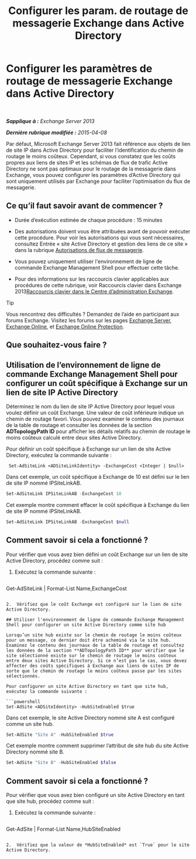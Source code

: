﻿---
title: 'Configurer les param. de routage de messagerie Exchange dans Active Directory'
TOCTitle: Configurer les paramètres de routage de messagerie Exchange dans Active Directory
ms:assetid: d01f8545-c201-4a96-be39-ed4c7008afcf
ms:mtpsurl: https://technet.microsoft.com/fr-fr/library/JJ674705(v=EXCHG.150)
ms:contentKeyID: 50479267
ms.date: 04/24/2018
mtps_version: v=EXCHG.150
ms.translationtype: HT
---

# Configurer les paramètres de routage de messagerie Exchange dans Active Directory

 

_**Sapplique à :** Exchange Server 2013_

_**Dernière rubrique modifiée :** 2015-04-08_

Par défaut, Microsoft Exchange Server 2013 fait référence aux objets de lien de site IP dans Active Directory pour faciliter l’identification du chemin de routage le moins coûteux. Cependant, si vous constatez que les coûts propres aux liens de sites IP et les schémas de flux de trafic Active Directory ne sont pas optimaux pour le routage de la messagerie dans Exchange, vous pouvez configurer les paramètres d’Active Directory qui sont uniquement utilisés par Exchange pour faciliter l’optimisation du flux de messagerie.

## Ce qu’il faut savoir avant de commencer ?

  - Durée d’exécution estimée de chaque procédure : 15 minutes

  - Des autorisations doivent vous être attribuées avant de pouvoir exécuter cette procédure. Pour voir les autorisations qui vous sont nécessaires, consultez Entrée « site Active Directory et gestion des liens de ce site » dans la rubrique [Autorisations de flux de messagerie](mail-flow-permissions-exchange-2013-help.md).

  - Vous pouvez uniquement utiliser l'environnement de ligne de commande Exchange Management Shell pour effectuer cette tâche.

  - Pour des informations sur les raccourcis clavier applicables aux procédures de cette rubrique, voir Raccourcis clavier dans Exchange 2013[Raccourcis clavier dans le Centre d’administration Exchange](keyboard-shortcuts-in-the-exchange-admin-center-exchange-online-protection-help.md).

> [!TIP]
> Vous rencontrez des difficultés ? Demandez de l’aide en participant aux forums Exchange. Visitez les forums sur les pages <a href="https://go.microsoft.com/fwlink/p/?linkid=60612">Exchange Server</a>, <a href="https://go.microsoft.com/fwlink/p/?linkid=267542">Exchange Online</a>, et <a href="https://go.microsoft.com/fwlink/p/?linkid=285351">Exchange Online Protection</a>.


## Que souhaitez-vous faire ?

## Utilisation de l’environnement de ligne de commande Exchange Management Shell pour configurer un coût spécifique à Exchange sur un lien de site IP Active Directory

Déterminez le nom du lien de site IP Active Directory pour lequel vous voulez définir un coût Exchange. Une valeur de coût inférieure indique un chemin de routage favori. Vous pouvez examiner le contenu des journaux de la table de routage et consulter les données de la section **ADTopologyPath ID** pour afficher les détails relatifs au chemin de routage le moins coûteux calculé entre deux sites Active Directory.

Pour définir un coût spécifique à Exchange sur un lien de site Active Directory, exécutez la commande suivante :

``` 
 Set-AdSiteLink <ADSiteLinkIdentity> -ExchangeCost <Integer | $null>
```

Dans cet exemple, un coût spécifique à Exchange de 10 est défini sur le lien de site IP nommé IPSiteLinkAB.

```powershell
Set-AdSiteLink IPSiteLinkAB -ExchangeCost 10
```

Cet exemple montre comment effacer le coût spécifique à Exchange du lien de site IP nommé IPSiteLinkAB.

```powershell
Set-AdSiteLink IPSiteLinkAB -ExchangeCost $null
```

## Comment savoir si cela a fonctionné ?

Pour vérifier que vous avez bien défini un coût Exchange sur un lien de site Active Directory, procédez comme suit :

1.  Exécutez la commande suivante :
    
    ```powershell
Get-AdSiteLink | Format-List Name,ExchangeCost
```

2.  Vérifiez que le coût Exchange est configuré sur le lien de site Active Directory.

## Utiliser l'environnement de ligne de commande Exchange Management Shell pour configurer un site Active Directory comme site hub

Lorsqu’un site hub existe sur le chemin de routage le moins coûteux pour un message, ce dernier doit être acheminé via le site hub. Examinez le contenu des journaux de la table de routage et consultez les données de la section **ADTopologyPath ID** pour vérifier que le site sélectionné existe sur le chemin de routage le moins coûteux entre deux sites Active Directory. Si ce n’est pas le cas, vous devez affecter des coûts spécifiques à Exchange aux liens de sites IP de sorte que le chemin de routage le moins coûteux passe par les sites sélectionnés.

Pour configurer un site Active Directory en tant que site hub, exécutez la commande suivante :

```powershell
Set-AdSite <ADSiteIdentity> -HubSiteEnabled $true
```

Dans cet exemple, le site Active Directory nommé site A est configuré comme un site hub.

```powershell
Set-AdSite "Site A" -HubSiteEnabled $true
```

Cet exemple montre comment supprimer l’attribut de site hub du site Active Directory nommé site B.

```powershell
Set-AdSite "Site B" -HubSiteEnabled $false
```

## Comment savoir si cela a fonctionné ?

Pour vérifier que vous avez bien configuré un site Active Directory en tant que site hub, procédez comme suit :

1.  Exécutez la commande suivante :
    
    ```powershell
Get-AdSite | Format-List Name,HubSiteEnabled
```

2.  Vérifiez que la valeur de *HubSiteEnabled* est `True` pour le site Active Directory.

